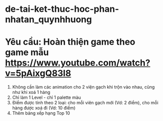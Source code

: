 # de-tai-ket-thuc-hoc-phan-nhatan_quynhhuong

# Yêu cầu: Hoàn thiện game theo game mẫu https://www.youtube.com/watch?v=5pAixgQ83l8
1. Không cần làm các animation cho 2 viện gạch khi trộn vào nhau, cũng như khi xoá 1 hàng
2. Chỉ làm 1 Level - chỉ 1 palette màu
3. Điểm được tính theo 2 loại: cho mỗi viên gạch mới (Vd: 2 điểm), cho mỗi hàng được xoá đi (Vd: 10 điểm)
4. Thêm bảng xếp hạng Top 10
